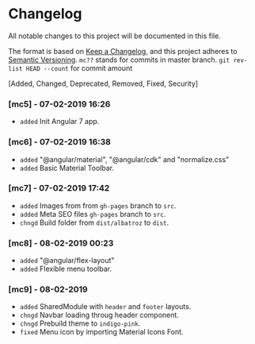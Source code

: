 # Changelog
All notable changes to this project will be documented in this file.

The format is based on [Keep a Changelog](https://keepachangelog.com/en/1.0.0/),
and this project adheres to [Semantic Versioning](https://semver.org/spec/v2.0.0.html).
`mc??` stands for commits in master branch.
``` git rev-list HEAD --count ``` for commit amount

[Added, Changed, Deprecated, Removed, Fixed, Security]

### [mc5] - 07-02-2019 16:26
  - `added` Init Angular 7 app.

### [mc6] - 07-02-2019 16:38
  - `added` "@angular/material", "@angular/cdk" and "normalize.css"
  - `added` Basic Material Toolbar.

### [mc7] - 07-02-2019 17:42
  - `added` Images from from `gh-pages` branch to `src`.
  - `added` Meta SEO files `gh-pages` branch to `src`.
  - `chngd` Build folder from `dist/albatroz` to `dist`.

### [mc8] - 08-02-2019 00:23
  - `added` "@angular/flex-layout"
  - `added` Flexible menu toolbar.

### [mc9] - 08-02-2019
  - `added` SharedModule with `header` and `footer` layouts.
  - `chngd` Navbar loading throug header component.
  - `chngd` Prebuild theme to `indigo-pink`.
  - `fixed` Menu icon by importing Material Icons Font.
